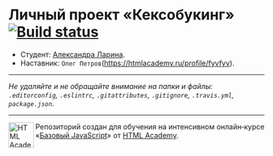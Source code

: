 # Личный проект «Кексобукинг» [![Build status][travis-image]][travis-url]

* Студент: [Александра Ларина](https://up.htmlacademy.ru/javascript/11/user/422049).
* Наставник: `Олег Петров`(https://htmlacademy.ru/profile/fyvfyv).

---

_Не удаляйте и не обращайте внимание на папки и файлы:_<br>
_`.editorconfig`, `.eslintrc`, `.gitattributes`, `.gitignore`, `.travis.yml`, `package.json`._

---

<a href="https://htmlacademy.ru/intensive/javascript"><img align="left" width="50" height="50" title="HTML Academy" src="https://up.htmlacademy.ru/static/img/intensive/javascript/logo-for-github.svg"></a>

Репозиторий создан для обучения на интенсивном онлайн‑курсе «[Базовый JavaScript](https://htmlacademy.ru/intensive/javascript)» от [HTML Academy](https://htmlacademy.ru).

[travis-image]: https://travis-ci.org/htmlacademy-javascript/422049-keksobooking.svg?branch=master
[travis-url]: https://travis-ci.org/htmlacademy-javascript/422049-keksobooking
